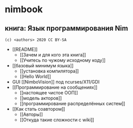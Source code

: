 #  nimbook
## книга: Язык программирования Nim

```
(c) <authors> 2020 CC BY-SA
```

* [[README]]
  * [[Зачем и для кого эта книга]]
  * [[Учитесь по чужому исходному коду]]
* [[базовый минимум языка]]
  * [[установка компилятора]]
  * [[Hello World]]
* GUI [[NimboVision]] под ncurses/X11/GDI
* [[Программирование на сообщениях]]
  * [[настоящее чистое ООП]]
  * [[модель акторов]]
  * [[программирование распределённых систем]]
* [[Как стать соавтором]]
  * [[Авторы]]
  * [[Откуда такие сложности с wiki]]

